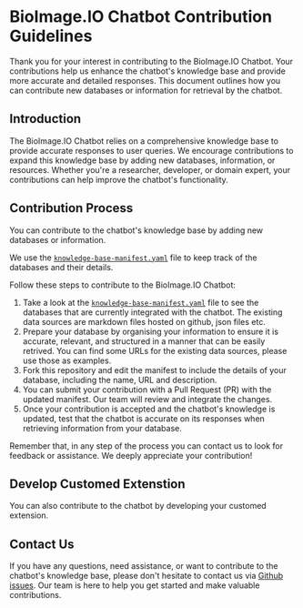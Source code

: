 # BioImage.IO Chatbot Contribution Guidelines

Thank you for your interest in contributing to the BioImage.IO Chatbot. Your contributions help us enhance the chatbot's knowledge base and provide more accurate and detailed responses. This document outlines how you can contribute new databases or information for retrieval by the chatbot.

## Introduction

The BioImage.IO Chatbot relies on a comprehensive knowledge base to provide accurate responses to user queries. We encourage contributions to expand this knowledge base by adding new databases, information, or resources. Whether you're a researcher, developer, or domain expert, your contributions can help improve the chatbot's functionality.

## Contribution Process

You can contribute to the chatbot's knowledge base by adding new databases or information.

We use the [`knowledge-base-manifest.yaml`](../knowledge-base-manifest.yaml) file to keep track of the databases and their details.

Follow these steps to contribute to the BioImage.IO Chatbot:

1. Take a look at the [`knowledge-base-manifest.yaml`](../knowledge-base-manifest.yaml) file to see the databases that are currently integrated with the chatbot. The existing data sources are markdown files hosted on github, json files etc.
2. Prepare your database by organising your information to ensure it is accurate, relevant, and structured in a manner that can be easily retrived. You can find some URLs for the existing data sources, please use those as examples.
3. Fork this repository and edit the manifest to include the details of your database, including the name, URL and description.
4. You can submit your contribution with a Pull Request (PR) with the updated manifest. Our team will review and integrate the changes.
5. Once your contribution is accepted and the chatbot's knowledge is updated, test that the chatbot is accurate on its responses when retrieving information from your database.

Remember that, in any step of the process you can contact us to look for feedback or assistance. We deeply appreciate your contribution!

## Develop Customed Extenstion

You can also contribute to the chatbot by developing your customed extension. 


## Contact Us

If you have any questions, need assistance, or want to contribute to the chatbot's knowledge base, please don't hesitate to contact us via [Github issues](https://github.com/bioimage-io/bioimageio-chatbot/issues). Our team is here to help you get started and make valuable contributions.
